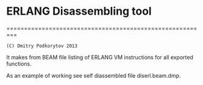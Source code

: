 # ERLANG Disassembling tool
=========================================================
    
    (C) Dmitry Podkorytov 2013
    
It makes from BEAM file listing of ERLANG VM instructions 
for all exported functions.

As an example of working see self diassembled file 
diserl.beam.dmp. 

